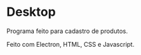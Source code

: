 # Desktop

Programa feito para cadastro de produtos.

Feito com Electron, HTML, CSS e Javascript.
 
